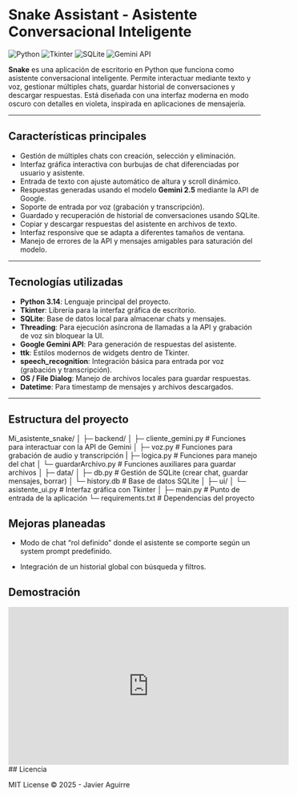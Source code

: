 # Snake Assistant - Asistente Conversacional Inteligente

![Python](https://img.shields.io/badge/Python-3.14-blue)
![Tkinter](https://img.shields.io/badge/Tkinter-UI-green)
![SQLite](https://img.shields.io/badge/SQLite-DB-orange)
![Gemini API](https://img.shields.io/badge/Gemini-API-purple)

**Snake** es una aplicación de escritorio en Python que funciona como asistente conversacional inteligente. Permite interactuar mediante texto y voz, gestionar múltiples chats, guardar historial de conversaciones y descargar respuestas. Está diseñada con una interfaz moderna en modo oscuro con detalles en violeta, inspirada en aplicaciones de mensajería.

---

## Características principales

- Gestión de múltiples chats con creación, selección y eliminación.
- Interfaz gráfica interactiva con burbujas de chat diferenciadas por usuario y asistente.
- Entrada de texto con ajuste automático de altura y scroll dinámico.
- Respuestas generadas usando el modelo **Gemini 2.5** mediante la API de Google.
- Soporte de entrada por voz (grabación y transcripción).
- Guardado y recuperación de historial de conversaciones usando SQLite.
- Copiar y descargar respuestas del asistente en archivos de texto.
- Interfaz responsive que se adapta a diferentes tamaños de ventana.
- Manejo de errores de la API y mensajes amigables para saturación del modelo.

---

## Tecnologías utilizadas

- **Python 3.14**: Lenguaje principal del proyecto.
- **Tkinter**: Librería para la interfaz gráfica de escritorio.
- **SQLite**: Base de datos local para almacenar chats y mensajes.
- **Threading**: Para ejecución asíncrona de llamadas a la API y grabación de voz sin bloquear la UI.
- **Google Gemini API**: Para generación de respuestas del asistente.
- **ttk**: Estilos modernos de widgets dentro de Tkinter.
- **speech_recognition**: Integración básica para entrada por voz (grabación y transcripción).
- **OS / File Dialog**: Manejo de archivos locales para guardar respuestas.
- **Datetime**: Para timestamp de mensajes y archivos descargados.

---

## Estructura del proyecto
Mi_asistente_snake/
│
├─ backend/
│ ├─ cliente_gemini.py # Funciones para interactuar con la API de Gemini
│ ├─ voz.py # Funciones para grabación de audio y transcripción
| ├─ logica.py # Funciones para manejo del chat
│ └─ guardarArchivo.py # Funciones auxiliares para guardar archivos
│
├─ data/
│ ├─ db.py # Gestión de SQLite (crear chat, guardar mensajes, borrar)
│ └─ history.db # Base de datos SQLite
│
├─ ui/
│ └─ asistente_ui.py # Interfaz gráfica con Tkinter
│
├─ main.py # Punto de entrada de la aplicación
└─ requirements.txt # Dependencias del proyecto
## Mejoras planeadas

- Modo de chat “rol definido” donde el asistente se comporte según un system prompt predefinido.

- Integración de un historial global con búsqueda y filtros.
## Demostración
<iframe width="560" height="315" src="https://www.youtube.com/embed/7EG01CCD1PA?si=7gwhoNr6iiKS9odb" title="YouTube video player" frameborder="0" allow="accelerometer; autoplay; clipboard-write; encrypted-media; gyroscope; picture-in-picture; web-share" referrerpolicy="strict-origin-when-cross-origin" allowfullscreen></iframe>
## Licencia

MIT License © 2025 - Javier Aguirre
